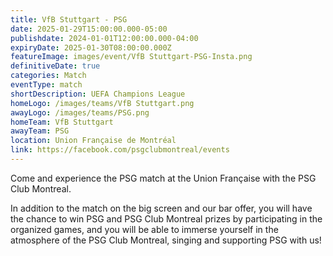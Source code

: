 ```yaml
---
title: VfB Stuttgart - PSG
date: 2025-01-29T15:00:00.000-05:00
publishdate: 2024-01-01T12:00:00.000-04:00
expiryDate: 2025-01-30T08:00:00.000Z
featureImage: images/event/VfB Stuttgart-PSG-Insta.png
definitiveDate: true
categories: Match
eventType: match
shortDescription: UEFA Champions League
homeLogo: /images/teams/VfB Stuttgart.png
awayLogo: /images/teams/PSG.png
homeTeam: VfB Stuttgart
awayTeam: PSG
location: Union Française de Montréal
link: https://facebook.com/psgclubmontreal/events
---
```


Come and experience the PSG match at the Union Française with the PSG Club Montreal.

In addition to the match on the big screen and our bar offer, you will have the chance to win PSG and PSG Club Montreal prizes by participating in the organized games, and you will be able to immerse yourself in the atmosphere of the PSG Club Montreal, singing and supporting PSG with us!
